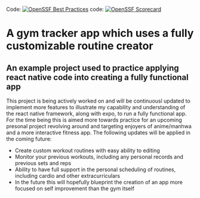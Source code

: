 Code: [![OpenSSF Best Practices](https://www.bestpractices.dev/projects/1/badge)](https://www.bestpractices.dev/projects/1)
code: [![OpenSSF Scorecard](https://api.securityscorecards.dev/projects/github.com/{Fedmichard}/{gym_tracker}/badge)](https://securityscorecards.dev/viewer/?uri=github.com/{Fedmichard}/{gym_tracker})
# A gym tracker app which uses a fully customizable routine creator

## An example project used to practice applying react native code into creating a fully functional app

This project is being actively worked on and will be continuousl updated to implement more features to illustrate my capability and understanding of the react native framework, along with expo, to run a fully functional app. For the time being this is aimed more towards practice for an upcoming presonal project revolving around and targeting enjoyers of anime/manhwa and a more interactive fitness app. The following updates will be applied in the coming future:

* Create custom workout routines with easy ability to editing
* Monitor your previous workouts, including any personal records and previous sets and reps
* Ability to have full support in the personal scheduling of routines, including cardio and other extracurriculars
* In the future this will hopefully blueprint the creation of an app more focused on self improvement than the gym itself
